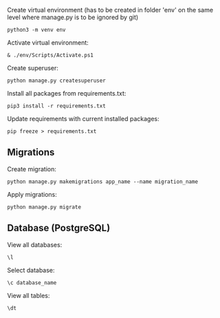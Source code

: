 Create virtual environment (has to be created in folder 'env' on the same level where manage.py is to be ignored by git)
```
python3 -m venv env
```

Activate virtual environment:
```
& ./env/Scripts/Activate.ps1
```

Create superuser:
```
python manage.py createsuperuser
```

Install all packages from requirements.txt:
```
pip3 install -r requirements.txt
```


Update requirements with current installed packages:
```
pip freeze > requirements.txt
```


## Migrations 
Create migration:
```
python manage.py makemigrations app_name --name migration_name
```


Apply migrations:
```
python manage.py migrate
```


## Database (PostgreSQL)
View all databases:
```
\l
```


Select database:
```
\c database_name
```


View all tables:
```
\dt
```
